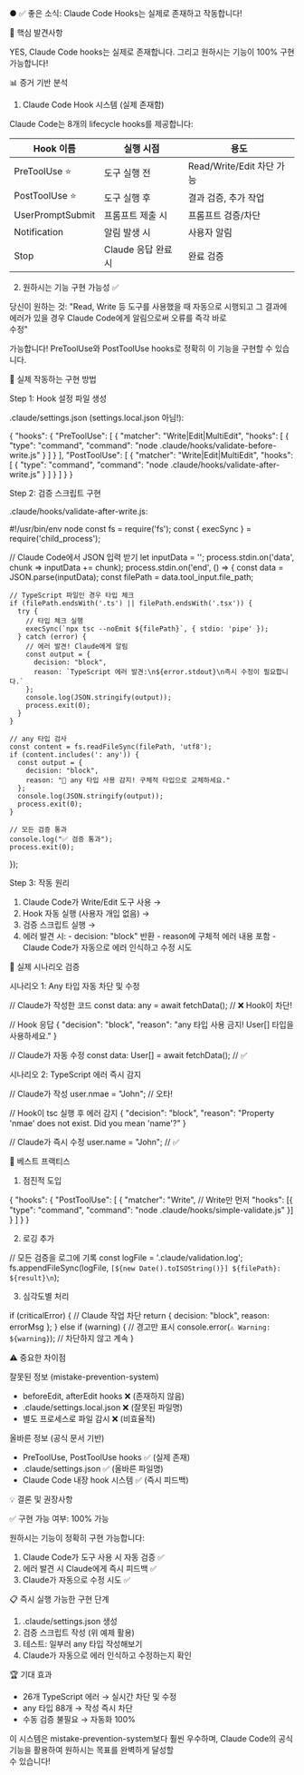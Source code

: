 ● ✅ 좋은 소식: Claude Code Hooks는 실제로 존재하고 작동합니다!

  🎯 핵심 발견사항

  YES, Claude Code hooks는 실제로 존재합니다. 그리고 원하시는 기능이 100% 구현 가능합니다!

  📊 증거 기반 분석

  1. Claude Code Hook 시스템 (실제 존재함)

  Claude Code는 8개의 lifecycle hooks를 제공합니다:

  | Hook 이름          | 실행 시점          | 용도                    |
  |------------------|----------------|-----------------------|
  | PreToolUse ⭐     | 도구 실행 전        | Read/Write/Edit 차단 가능 |
  | PostToolUse ⭐    | 도구 실행 후        | 결과 검증, 추가 작업          |
  | UserPromptSubmit | 프롬프트 제출 시      | 프롬프트 검증/차단            |
  | Notification     | 알림 발생 시        | 사용자 알림                |
  | Stop             | Claude 응답 완료 시 | 완료 검증                 |

  2. 원하시는 기능 구현 가능성 ✅

  당신이 원하는 것:
  "Read, Write 등 도구를 사용했을 때 자동으로 시행되고 그 결과에 에러가 있을 경우 Claude Code에게 알림으로써 오류를 즉각 바로       
  수정"

  가능합니다! PreToolUse와 PostToolUse hooks로 정확히 이 기능을 구현할 수 있습니다.

  🔧 실제 작동하는 구현 방법

  Step 1: Hook 설정 파일 생성

  .claude/settings.json (settings.local.json 아님!):

  {
    "hooks": {
      "PreToolUse": [
        {
          "matcher": "Write|Edit|MultiEdit",
          "hooks": [
            {
              "type": "command",
              "command": "node .claude/hooks/validate-before-write.js"
            }
          ]
        }
      ],
      "PostToolUse": [
        {
          "matcher": "Write|Edit|MultiEdit",
          "hooks": [
            {
              "type": "command",
              "command": "node .claude/hooks/validate-after-write.js"
            }
          ]
        }
      ]
    }
  }

  Step 2: 검증 스크립트 구현

  .claude/hooks/validate-after-write.js:

  #!/usr/bin/env node
  const fs = require('fs');
  const { execSync } = require('child_process');

  // Claude Code에서 JSON 입력 받기
  let inputData = '';
  process.stdin.on('data', chunk => inputData += chunk);
  process.stdin.on('end', () => {
    const data = JSON.parse(inputData);
    const filePath = data.tool_input.file_path;

    // TypeScript 파일인 경우 타입 체크
    if (filePath.endsWith('.ts') || filePath.endsWith('.tsx')) {
      try {
        // 타입 체크 실행
        execSync(`npx tsc --noEmit ${filePath}`, { stdio: 'pipe' });
      } catch (error) {
        // 에러 발견! Claude에게 알림
        const output = {
          decision: "block",
          reason: `TypeScript 에러 발견:\n${error.stdout}\n즉시 수정이 필요합니다.`
        };
        console.log(JSON.stringify(output));
        process.exit(0);
      }
    }

    // any 타입 검사
    const content = fs.readFileSync(filePath, 'utf8');
    if (content.includes(': any')) {
      const output = {
        decision: "block",
        reason: "🚫 any 타입 사용 감지! 구체적 타입으로 교체하세요."
      };
      console.log(JSON.stringify(output));
      process.exit(0);
    }

    // 모든 검증 통과
    console.log("✅ 검증 통과");
    process.exit(0);
  });

  Step 3: 작동 원리

  1. Claude Code가 Write/Edit 도구 사용 →
  2. Hook 자동 실행 (사용자 개입 없음) →
  3. 검증 스크립트 실행 →
  4. 에러 발견 시:
    - decision: "block" 반환
    - reason에 구체적 에러 내용 포함
    - Claude Code가 자동으로 에러 인식하고 수정 시도

  🎯 실제 시나리오 검증

  시나리오 1: Any 타입 자동 차단 및 수정

  // Claude가 작성한 코드
  const data: any = await fetchData();  // ❌ Hook이 차단!

  // Hook 응답
  {
    "decision": "block",
    "reason": "any 타입 사용 금지! User[] 타입을 사용하세요."
  }

  // Claude가 자동 수정
  const data: User[] = await fetchData();  // ✅

  시나리오 2: TypeScript 에러 즉시 감지

  // Claude가 작성
  user.nmae = "John";  // 오타!

  // Hook이 tsc 실행 후 에러 감지
  {
    "decision": "block",
    "reason": "Property 'nmae' does not exist. Did you mean 'name'?"
  }

  // Claude가 즉시 수정
  user.name = "John";  // ✅

  🚀 베스트 프랙티스

  1. 점진적 도입

  {
    "hooks": {
      "PostToolUse": [
        {
          "matcher": "Write",  // Write만 먼저
          "hooks": [{
            "type": "command",
            "command": "node .claude/hooks/simple-validate.js"
          }]
        }
      ]
    }
  }

  2. 로깅 추가

  // 모든 검증을 로그에 기록
  const logFile = '.claude/validation.log';
  fs.appendFileSync(logFile, `[${new Date().toISOString()}] ${filePath}: ${result}\n`);

  3. 심각도별 처리

  if (criticalError) {
    // Claude 작업 차단
    return { decision: "block", reason: errorMsg };
  } else if (warning) {
    // 경고만 표시
    console.error(`⚠️ Warning: ${warning}`);
    // 차단하지 않고 계속
  }

  ⚠️ 중요한 차이점

  잘못된 정보 (mistake-prevention-system)

  - beforeEdit, afterEdit hooks ❌ (존재하지 않음)
  - .claude/settings.local.json ❌ (잘못된 파일명)
  - 별도 프로세스로 파일 감시 ❌ (비효율적)

  올바른 정보 (공식 문서 기반)

  - PreToolUse, PostToolUse hooks ✅ (실제 존재)
  - .claude/settings.json ✅ (올바른 파일명)
  - Claude Code 내장 hook 시스템 ✅ (즉시 피드백)

  💡 결론 및 권장사항

  ✅ 구현 가능 여부: 100% 가능

  원하시는 기능이 정확히 구현 가능합니다:
  1. Claude Code가 도구 사용 시 자동 검증 ✅
  2. 에러 발견 시 Claude에게 즉시 피드백 ✅
  3. Claude가 자동으로 수정 시도 ✅

  📋 즉시 실행 가능한 구현 단계

  1. .claude/settings.json 생성
  2. 검증 스크립트 작성 (위 예제 활용)
  3. 테스트: 일부러 any 타입 작성해보기
  4. Claude가 자동으로 에러 인식하고 수정하는지 확인

  🏆 기대 효과

  - 26개 TypeScript 에러 → 실시간 차단 및 수정
  - any 타입 88개 → 작성 즉시 차단
  - 수동 검증 불필요 → 자동화 100%

  이 시스템은 mistake-prevention-system보다 훨씬 우수하며, Claude Code의 공식 기능을 활용하여 원하시는 목표를 완벽하게 달성할       
  수 있습니다!